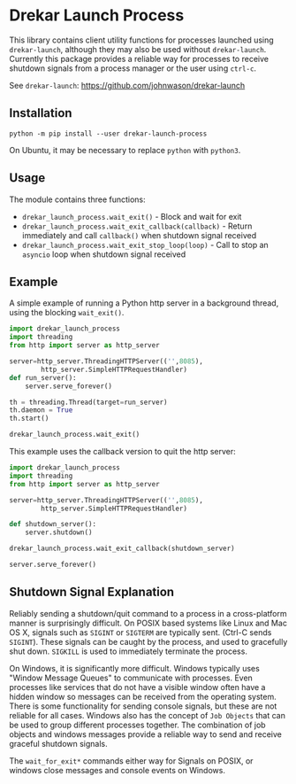 # Drekar Launch Process

This library contains client utility functions for processes launched using `drekar-launch`, although they may also be used without `drekar-launch`. Currently this package provides a reliable way for processes to receive shutdown signals from a process manager or the user using `ctrl-c`.

See `drekar-launch`: https://github.com/johnwason/drekar-launch

## Installation

```
python -m pip install --user drekar-launch-process
```

On Ubuntu, it may be necessary to replace `python` with `python3`.

## Usage

The module contains three functions:

* `drekar_launch_process.wait_exit()` - Block and wait for exit
* `drekar_launch_process.wait_exit_callback(callback)` - Return immediately and call `callback()` when shutdown signal received
* `drekar_launch_process.wait_exit_stop_loop(loop)` - Call to stop an `asyncio` loop when shutdown signal received

## Example

A simple example of running a Python http server in a background thread, using the blocking `wait_exit()`.

```python
import drekar_launch_process
import threading
from http import server as http_server

server=http_server.ThreadingHTTPServer(('',8085), 
        http_server.SimpleHTTPRequestHandler)
def run_server():
    server.serve_forever()

th = threading.Thread(target=run_server)
th.daemon = True
th.start()

drekar_launch_process.wait_exit()
```

This example uses the callback version to quit the http server:

```python
import drekar_launch_process
import threading
from http import server as http_server

server=http_server.ThreadingHTTPServer(('',8085), 
        http_server.SimpleHTTPRequestHandler)

def shutdown_server():
    server.shutdown()

drekar_launch_process.wait_exit_callback(shutdown_server)

server.serve_forever()
```

## Shutdown Signal Explanation

Reliably sending a shutdown/quit command to a process in a cross-platform manner is surprisingly difficult. On POSIX based systems like Linux and Mac OS X, signals such as `SIGINT` or `SIGTERM` are typically sent. (Ctrl-C sends `SIGINT`). These signals can be caught by the process, and used to gracefully shut down. `SIGKILL` is used to immediately terminate the process.

On Windows, it is significantly more difficult. Windows typically uses "Window Message Queues" to communicate with processes. Even processes like services that do not have a visible window often have a hidden window so messages can be received from the operating system. There is some functionality for sending console signals, but these are not reliable for all cases. Windows also has the concept of `Job Objects` that can be used to group different processes together. The combination of job objects and windows messages provide a reliable way to send and receive graceful shutdown signals.

The `wait_for_exit*` commands either way for Signals on POSIX, or windows close messages and console events on Windows.


